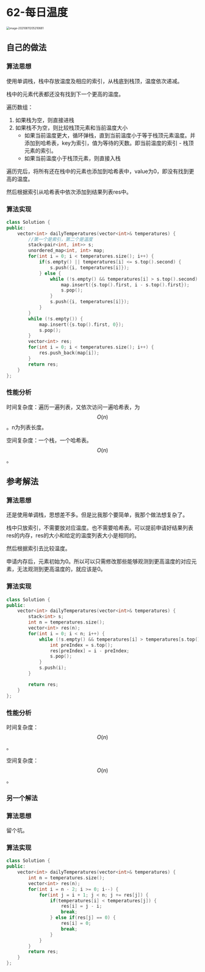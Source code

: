 # 62-每日温度

<img src="https://crayon-1302863897.cos.ap-beijing.myqcloud.com/image/image-20210611205210681.png" alt="image-20210611205210681" style="zoom:50%;" />



## 自己的做法

### 算法思想

使用单调栈，栈中存放温度及相应的索引，从栈底到栈顶，温度依次递减。

栈中的元素代表都还没有找到下一个更高的温度。

遍历数组：

1. 如果栈为空，则直接进栈
2. 如果栈不为空，则比较栈顶元素和当前温度大小
    - 如果当前温度更大，循环弹栈，直到当前温度小于等于栈顶元素温度。并添加到哈希表，key为索引，值为等待的天数。即当前温度的索引 - 栈顶元素的索引。
    - 如果当前温度小于栈顶元素，则直接入栈

遍历完后，将所有还在栈中的元素也添加到哈希表中，value为0，即没有找到更高的温度。

然后根据索引从哈希表中依次添加到结果列表res中。



### 算法实现

```c++
class Solution {
public:
    vector<int> dailyTemperatures(vector<int>& temperatures) {
        //第一个是索引，第二个是温度
        stack<pair<int, int>> s;
        unordered_map<int, int> map;
        for(int i = 0; i < temperatures.size(); i++) {
            if(s.empty() || temperatures[i] <= s.top().second) {
                s.push({i, temperatures[i]});
            } else {
                while (!s.empty() && temperatures[i] > s.top().second) {
                    map.insert({s.top().first, i - s.top().first});
                    s.pop();
                }
                s.push({i, temperatures[i]});
            }
        }
        while (!s.empty()) {
            map.insert({s.top().first, 0});
            s.pop();
        }
        vector<int> res;
        for(int i = 0; i < temperatures.size(); i++) {
            res.push_back(map[i]);
        }
        return res;
    }
};
```



### 性能分析

时间复杂度：遍历一遍列表，又依次访问一遍哈希表，为$$O(n)$$。n为列表长度。

空间复杂度：一个栈，一个哈希表。$$O(n)$$。





## 参考解法



### 算法思想

还是使用单调栈，思想差不多。但是比我那个要简单，我那个做法想复杂了。

栈中只放索引，不需要放对应温度。也不需要哈希表。可以提前申请好结果列表res的内存，res的大小和给定的温度列表大小是相同的。

然后根据索引去比较温度。

申请内存后，元素初始为0。所以可以只需修改那些能够观测到更高温度的对应元素，无法观测到更高温度的，就应该是0。



### 算法实现

```c++
class Solution {
public:
    vector<int> dailyTemperatures(vector<int>& temperatures) {
        stack<int> s;
        int n = temperatures.size();
        vector<int> res(n);
        for(int i = 0; i < n; i++) {
            while (!s.empty() && temperatures[i] > temperatures[s.top()]) {
                int preIndex = s.top();
                res[preIndex] = i - preIndex;
                s.pop();
            }
            s.push(i);
        }

        return res;
    }
};
```



### 性能分析

时间复杂度：$$O(n)$$。

空间复杂度：$$O(n)$$。





### 另一个解法

### 算法思想

留个坑。

### 算法实现

```c++
class Solution {
public:
    vector<int> dailyTemperatures(vector<int>& temperatures) {
        int n = temperatures.size();
        vector<int> res(n);
        for(int i = n - 2; i >= 0; i--) {
            for(int j = i + 1; j < n; j += res[j]) {
                if(temperatures[i] < temperatures[j]) {
                    res[i] = j - i;
                    break;
                } else if(res[j] == 0) {
                    res[i] = 0;
                    break;
                }
            }
        }
        return res;
    }
};
```

